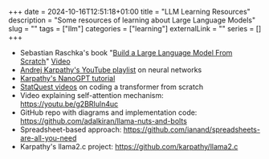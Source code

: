 +++ 
date = 2024-10-16T12:51:18+01:00
title = "LLM Learning Resources"
description = "Some resources of learning about Large Language Models"
slug = "" 
tags = ["llm"]
categories = ["learning"]
externalLink = ""
series = []
+++

- Sebastian Raschka's book "[Build a Large Language Model From Scratch](https://www.manning.com/books/build-a-large-language-model-from-scratch)" [Video](https://www.youtube.com/watch?v=quh7z1q7-uc)
- [Andrej Karpathy's YouTube playlist](https://www.youtube.com/playlist?list=PLAqhIrjkxbuWI23v9cThsA9GvCAUhRvKZ) on neural networks
- [Karpathy's NanoGPT tutorial](https://www.youtube.com/watch?v=kCc8FmEb1nY)
- [StatQuest videos](https://www.youtube.com/watch?v=zxQyTK8quyY) on coding a transformer from scratch
- Video explaining self-attention mechanism: https://youtu.be/g2BRIuln4uc
- GitHub repo with diagrams and implementation code: https://github.com/adalkiran/llama-nuts-and-bolts
- Spreadsheet-based approach: https://github.com/ianand/spreadsheets-are-all-you-need
- Karpathy's llama2.c project: https://github.com/karpathy/llama2.c
